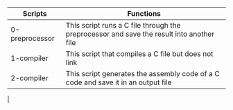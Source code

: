 |**Scripts**              |**Functions**                                                                            |
|-------------------------|-----------------------------------------------------------------------------------------|
|0-preprocessor   	  |This script runs a C file through the preprocessor and save the result into another file |
|1-compiler		  |This script that compiles a C file but does not link					    |
|2-compiler		  |This script generates the assembly code of a C code and save it in an output file	    |
|	
